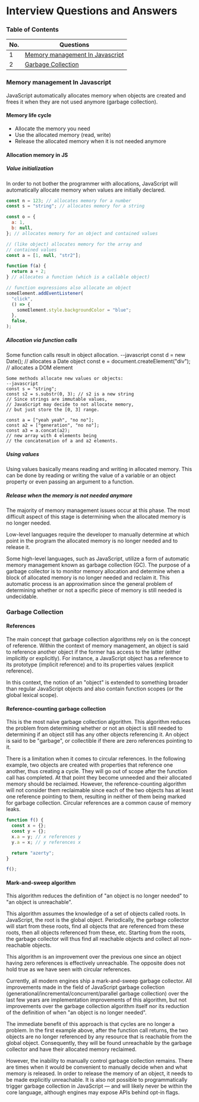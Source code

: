 # Interview Questions and Answers

### Table of Contents

<!-- TOC_START -->
| No. | Questions |
| --- | --------- |
| 1 | [Memory management In Javascript](#memory-management-in-javascript) |
| 2 | [Garbage Collection](#garbage-collection) |
<!-- TOC_END -->

<!-- QUESTIONS_START -->
### Memory management In Javascript
JavaScript automatically allocates memory when objects are created and frees it when they are not used anymore (garbage collection).

#### Memory life cycle
- Allocate the memory you need
- Use the allocated memory (read, write)
- Release the allocated memory when it is not needed anymore

#### Allocation memory in JS
##### Value initialization
In order to not bother the programmer with allocations, JavaScript will automatically allocate memory when values are initially declared.
```javascript
const n = 123; // allocates memory for a number
const s = "string"; // allocates memory for a string

const o = {
  a: 1,
  b: null,
}; // allocates memory for an object and contained values

// (like object) allocates memory for the array and
// contained values
const a = [1, null, "str2"];

function f(a) {
  return a + 2;
} // allocates a function (which is a callable object)

// function expressions also allocate an object
someElement.addEventListener(
  "click",
  () => {
    someElement.style.backgroundColor = "blue";
  },
  false,
);
```

##### Allocation via function calls

Some function calls result in object allocation.
--javascript
const d = new Date(); // allocates a Date object
const e = document.createElement("div"); // allocates a DOM element
```
Some methods allocate new values or objects:
--javascript
const s = "string";
const s2 = s.substr(0, 3); // s2 is a new string
// Since strings are immutable values,
// JavaScript may decide to not allocate memory,
// but just store the [0, 3] range.

const a = ["yeah yeah", "no no"];
const a2 = ["generation", "no no"];
const a3 = a.concat(a2);
// new array with 4 elements being
// the concatenation of a and a2 elements.
```
##### Using values
Using values basically means reading and writing in allocated memory. This can be done by reading or writing the value of a variable or an object property or even passing an argument to a function.

##### Release when the memory is not needed anymore
The majority of memory management issues occur at this phase. The most difficult aspect of this stage is determining when the allocated memory is no longer needed.

Low-level languages require the developer to manually determine at which point in the program the allocated memory is no longer needed and to release it.

Some high-level languages, such as JavaScript, utilize a form of automatic memory management known as garbage collection (GC). 
The purpose of a garbage collector is to monitor memory allocation and determine when a block of allocated memory is no longer needed and reclaim it. 
This automatic process is an approximation since the general problem of determining whether or not a specific piece of memory is still needed is undecidable.

### Garbage Collection
#### References
The main concept that garbage collection algorithms rely on is the concept of reference. 
Within the context of memory management, an object is said to reference another object if the former has access to the latter (either implicitly or explicitly).
For instance, a JavaScript object has a reference to its prototype (implicit reference) and to its properties values (explicit reference).

In this context, the notion of an "object" is extended to something broader than regular JavaScript objects and also contain function scopes (or the global lexical scope).

#### Reference-counting garbage collection
This is the most naïve garbage collection algorithm. This algorithm reduces the problem from determining whether or not an object is still needed to determining if an object still has any other objects referencing it. 
An object is said to be "garbage", or collectible if there are zero references pointing to it.

There is a limitation when it comes to circular references. In the following example, two objects are created with properties that reference one another, thus creating a cycle. They will go out of scope after the function call has completed. 
At that point they become unneeded and their allocated memory should be reclaimed. 
However, the reference-counting algorithm will not consider them reclaimable since each of the two objects has at least one reference pointing to them, resulting in neither of them being marked for garbage collection. 
Circular references are a common cause of memory leaks.
```javascript
function f() {
  const x = {};
  const y = {};
  x.a = y; // x references y
  y.a = x; // y references x

  return "azerty";
}

f();
```

#### Mark-and-sweep algorithm
This algorithm reduces the definition of "an object is no longer needed" to "an object is unreachable".

This algorithm assumes the knowledge of a set of objects called roots. 
In JavaScript, the root is the global object. Periodically, the garbage collector will start from these roots, find all objects that are referenced from these roots, then all objects referenced from these, etc. 
Starting from the roots, the garbage collector will thus find all reachable objects and collect all non-reachable objects.

This algorithm is an improvement over the previous one since an object having zero references is effectively unreachable. 
The opposite does not hold true as we have seen with circular references.

Currently, all modern engines ship a mark-and-sweep garbage collector. 
All improvements made in the field of JavaScript garbage collection (generational/incremental/concurrent/parallel garbage collection) over the last few years are implementation improvements of this algorithm, 
but not improvements over the garbage collection algorithm itself nor its reduction of the definition of when "an object is no longer needed".

The immediate benefit of this approach is that cycles are no longer a problem. 
In the first example above, after the function call returns, the two objects are no longer referenced by any resource that is reachable from the global object. 
Consequently, they will be found unreachable by the garbage collector and have their allocated memory reclaimed.

However, the inability to manually control garbage collection remains. 
There are times when it would be convenient to manually decide when and what memory is released. 
In order to release the memory of an object, it needs to be made explicitly unreachable. 
It is also not possible to programmatically trigger garbage collection in JavaScript — and will likely never be within the core language, although engines may expose APIs behind opt-in flags.
<!-- QUESTIONS_END -->

